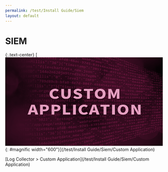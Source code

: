 ```yaml
---
permalink: /test/Install Guide/Siem
layout: default
---
```


# SIEM
{:.text-center}
[![image](/assets/images/blog_LogC.png){: #magnific width="600"}](/test/Install Guide/Siem/Custom Application)



[Log Collector > Custom Application](/test/Install Guide/Siem/Custom Application)
